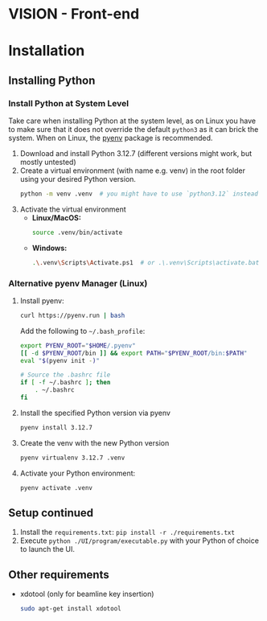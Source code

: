 # VISION - Front-end

# Installation
## Installing Python
### Install Python at System Level
Take care when installing Python at the system level, as on Linux you have to make sure that it does not override the default `python3` as it can brick the system.
When on Linux, the [pyenv](#alternative-pyenv-manager-linux) package is recommended.
1. Download and install Python 3.12.7 (different versions might work, but mostly untested)
2. Create a virtual environment (with name e.g. venv) in the root folder using your desired Python version.
   ```bash
   python -m venv .venv  # you might have to use `python3.12` instead of `python`
   ```
3. Activate the virtual environment  
   - **Linux/MacOS:**  
     ```bash
     source .venv/bin/activate
     ```
   - **Windows:**  
     ```bash
     .\.venv\Scripts\Activate.ps1  # or .\.venv\Scripts\activate.bat
     ```
### Alternative pyenv Manager (Linux)
1. Install pyenv: 
   ```bash
   curl https://pyenv.run | bash
   ```
   Add the following to `~/.bash_profile`:
    ```bash
    export PYENV_ROOT="$HOME/.pyenv"
    [[ -d $PYENV_ROOT/bin ]] && export PATH="$PYENV_ROOT/bin:$PATH"
    eval "$(pyenv init -)"
    
    # Source the .bashrc file
    if [ -f ~/.bashrc ]; then
        . ~/.bashrc
    fi
   ```
2. Install the specified Python version via pyenv
    ```bash
    pyenv install 3.12.7
    ```
3. Create the venv with the new Python version
    ```bash
    pyenv virtualenv 3.12.7 .venv
    ```
4. Activate your Python environment:
    ```bash
    pyenv activate .venv
    ```

## Setup continued
1. Install the `requirements.txt`: `pip install -r ./requirements.txt`
1. Execute `python ./UI/program/executable.py` with your Python of choice to launch the UI.

## Other requirements
- xdotool (only for beamline key insertion)
  ```bash
  sudo apt-get install xdotool
  ```
